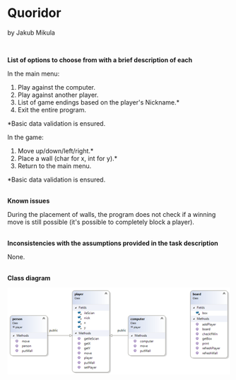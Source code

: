 # Quoridor
by Jakub Mikula

<br>

<strong>List of options to choose from with a brief description of each</strong>

In the main menu:
1. Play against the computer.
2. Play against another player.
3. List of game endings based on the player's Nickname.*
4. Exit the entire program.

*Basic data validation is ensured.

In the game:
1. Move up/down/left/right.*
2. Place a wall (char for x, int for y).*
3. Return to the main menu.

*Basic data validation is ensured.

<br>
<strong>Known issues</strong>

During the placement of walls, the program does not check if a winning move is still possible (it's possible to completely block a player).

<br>
<strong>Inconsistencies with the assumptions provided in the task description</strong>

None.

<br>
<strong>Class diagram</strong>

![Alt text](class_diagram.png)